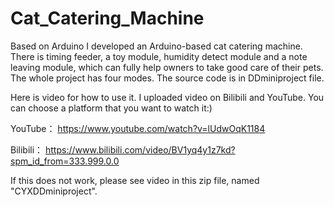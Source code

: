 # Cat_Catering_Machine
Based on Arduino
I developed an Arduino-based cat catering machine. 
There is timing feeder, a toy module, humidity detect module and a note leaving module, 
which can fully help owners to take good care of their pets.
The whole project has four modes. 
The source code is in DDminiproject file.

Here is video for how to use it. 
I uploaded video on Bilibili and YouTube. 
You can choose a platform that you want to watch it:)

YouTube：
https://www.youtube.com/watch?v=lUdwOqK1184

Bilibili：
https://www.bilibili.com/video/BV1yq4y1z7kd?spm_id_from=333.999.0.0

If this does not work, please see video in this zip file, named "CYXDDminiproject".
